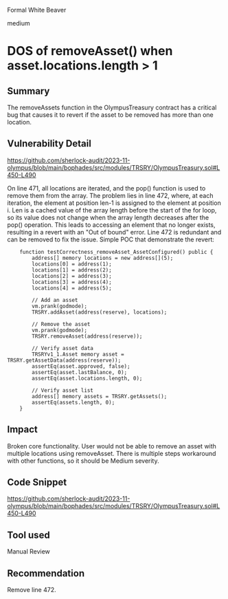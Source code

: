 Formal White Beaver

medium

# DOS of removeAsset() when asset.locations.length > 1

## Summary

The removeAssets function in the OlympusTreasury contract has a critical bug that causes it to revert if the asset to be removed has more than one location.

## Vulnerability Detail

https://github.com/sherlock-audit/2023-11-olympus/blob/main/bophades/src/modules/TRSRY/OlympusTreasury.sol#L450-L490

On line 471, all locations are iterated, and the pop() function is used to remove them from the array. The problem lies in line 472, where, at each iteration, the element at position len-1 is assigned to the element at position i. Len is a cached value of the array length before the start of the for loop, so its value does not change when the array length decreases after the pop() operation. This leads to accessing an element that no longer exists, resulting in a revert with an "Out of bound" error. Line 472 is redundant and can be removed to fix the issue. Simple POC that demonstrate the revert:

```solidity
    function testCorrectness_removeAsset_AssetConfigured() public {
        address[] memory locations = new address[](5);
        locations[0] = address(1);
        locations[1] = address(2);
        locations[2] = address(3);
        locations[3] = address(4);
        locations[4] = address(5);

        // Add an asset
        vm.prank(godmode);
        TRSRY.addAsset(address(reserve), locations);

        // Remove the asset
        vm.prank(godmode);
        TRSRY.removeAsset(address(reserve));

        // Verify asset data
        TRSRYv1_1.Asset memory asset = TRSRY.getAssetData(address(reserve));
        assertEq(asset.approved, false);
        assertEq(asset.lastBalance, 0);
        assertEq(asset.locations.length, 0);

        // Verify asset list
        address[] memory assets = TRSRY.getAssets();
        assertEq(assets.length, 0);
    }
```

## Impact

Broken core functionality.  User would not be able to remove an asset with multiple locations using removeAsset. There is multiple steps workaround with other functions, so it should be Medium severity.

## Code Snippet

https://github.com/sherlock-audit/2023-11-olympus/blob/main/bophades/src/modules/TRSRY/OlympusTreasury.sol#L450-L490

## Tool used

Manual Review

## Recommendation

Remove line 472.